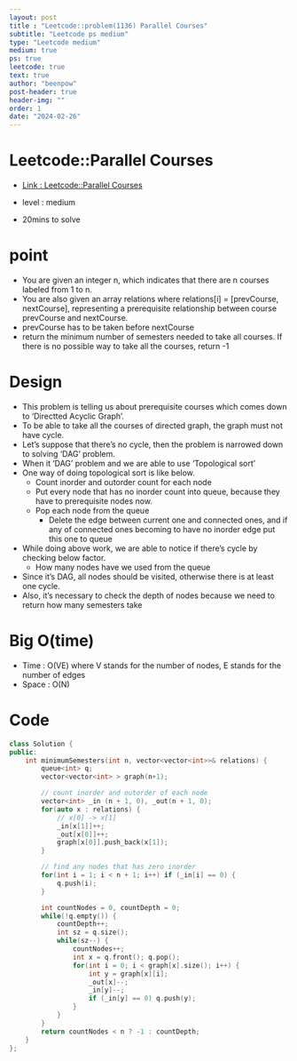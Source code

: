 ```yaml
---
layout: post
title : "Leetcode::problem(1136) Parallel Courses"
subtitle: "Leetcode ps medium"
type: "Leetcode medium"
medium: true
ps: true
leetcode: true
text: true
author: "beenpow"
post-header: true
header-img: ""
order: 1
date: "2024-02-26"
---
```


# Leetcode::Parallel Courses
- [Link : Leetcode::Parallel Courses](https://leetcode.com/problems/parallel-courses/description/)

- level : medium
- 20mins to solve

# point
  - You are given an integer n, which indicates that there are n courses labeled from 1 to n.
  - You are also given an array relations where relations[i] = [prevCourse, nextCourse], representing a prerequisite relationship between course prevCourse and nextCourse.
  - prevCourse has to be taken before nextCourse
  - return the minimum number of semesters needed to take all courses. If there is no possible way to take all the courses, return -1

# Design
  - This problem is telling us about prerequisite courses which comes down to ‘Directted Acyclic Graph’.
  - To be able to take all the courses of directed graph, the graph must not have cycle.
  - Let’s suppose that there’s no cycle, then the problem is narrowed down to solving ‘DAG’ problem.
  - When it ‘DAG’ problem and we are able to use ‘Topological sort’
  - One way of doing topological sort is like below.
    - Count inorder and outorder count for each node
    - Put every node that has no inorder count into queue, because they have to prerequisite nodes now.
    - Pop each node from the queue
      - Delete the edge between current one and connected ones, and if any of connected ones becoming to have no inorder edge put this one to queue
  - While doing above work, we are able to notice if there’s cycle by checking below factor.
    - How many nodes have we used from the queue
  - Since it’s DAG, all nodes should be visited, otherwise there is at least one cycle.
  - Also, it’s necessary to check the depth of nodes because we need to return how many semesters take

# Big O(time)
- Time : O(VE) where V stands for the number of nodes, E stands for the number of edges
- Space : O(N)

# Code

```cpp
class Solution {
public:
    int minimumSemesters(int n, vector<vector<int>>& relations) {
        queue<int> q;
        vector<vector<int> > graph(n+1);

        // count inorder and outorder of each node
        vector<int> _in (n + 1, 0), _out(n + 1, 0);
        for(auto x : relations) {
            // x[0] -> x[1]
            _in[x[1]]++;
            _out[x[0]]++;
            graph[x[0]].push_back(x[1]);
        }

        // find any nodes that has zero inorder
        for(int i = 1; i < n + 1; i++) if (_in[i] == 0) {
            q.push(i);
        }

        int countNodes = 0, countDepth = 0;
        while(!q.empty()) {
            countDepth++;
            int sz = q.size();
            while(sz--) {
                countNodes++;
                int x = q.front(); q.pop();
                for(int i = 0; i < graph[x].size(); i++) {
                    int y = graph[x][i];
                    _out[x]--;
                    _in[y]--;
                    if (_in[y] == 0) q.push(y);
                }
            }
        }
        return countNodes < n ? -1 : countDepth;
    }
};
```
